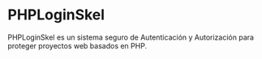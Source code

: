 # PHPLoginSkel
PHPLoginSkel es un sistema seguro de Autenticación y Autorización para proteger proyectos web basados en PHP.
